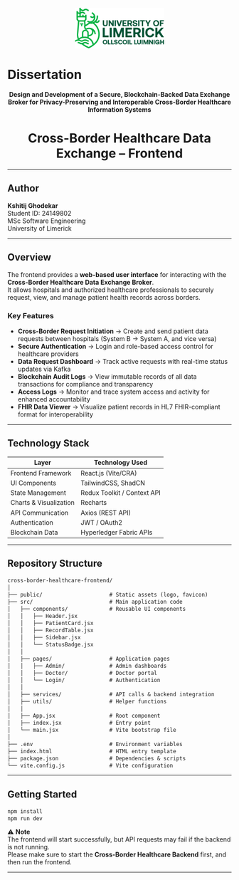 <p align="center">
  <img src="ULlogo.svg" alt="Dissertation Project Logo" width="200"/>
</p>

# Dissertation

<p align="center">
  <b>Design and Development of a Secure, Blockchain-Backed Data Exchange Broker for Privacy-Preserving and Interoperable Cross-Border Healthcare Information Systems</b>
</p>

<h1 align="center">Cross-Border Healthcare Data Exchange – Frontend</h1>

---

## Author

**Kshitij Ghodekar**  
Student ID: 24149802  
MSc Software Engineering  
University of Limerick  

---

## Overview
The frontend provides a **web-based user interface** for interacting with the **Cross-Border Healthcare Data Exchange Broker**.  
It allows hospitals and authorized healthcare professionals to securely request, view, and manage patient health records across borders.

### Key Features
- **Cross-Border Request Initiation** → Create and send patient data requests between hospitals (System B → System A, and vice versa)  
- **Secure Authentication** → Login and role-based access control for healthcare providers  
- **Data Request Dashboard** → Track active requests with real-time status updates via Kafka  
- **Blockchain Audit Logs** → View immutable records of all data transactions for compliance and transparency  
- **Access Logs** → Monitor and trace system access and activity for enhanced accountability  
- **FHIR Data Viewer** → Visualize patient records in HL7 FHIR-compliant format for interoperability  

---

## Technology Stack

| Layer                 | Technology Used             |
|-----------------------|-----------------------------|
| Frontend Framework    | React.js (Vite/CRA)         |
| UI Components         | TailwindCSS, ShadCN         |
| State Management      | Redux Toolkit / Context API |
| Charts & Visualization| Recharts                    |
| API Communication     | Axios (REST API)            |
| Authentication        | JWT / OAuth2                |
| Blockchain Data       | Hyperledger Fabric APIs     |

---

## Repository Structure

```text
cross-border-healthcare-frontend/
│
├── public/                     # Static assets (logo, favicon)
├── src/                        # Main application code
│   ├── components/             # Reusable UI components
│   │   ├── Header.jsx
│   │   ├── PatientCard.jsx
│   │   ├── RecordTable.jsx
│   │   ├── Sidebar.jsx
│   │   └── StatusBadge.jsx
│   │
│   ├── pages/                  # Application pages
│   │   ├── Admin/              # Admin dashboards
│   │   ├── Doctor/             # Doctor portal
│   │   └── Login/              # Authentication
│   │
│   ├── services/               # API calls & backend integration
│   ├── utils/                  # Helper functions
│   │
│   ├── App.jsx                 # Root component
│   ├── index.jsx               # Entry point
│   └── main.jsx                # Vite bootstrap file
│
├── .env                        # Environment variables
├── index.html                  # HTML entry template
├── package.json                # Dependencies & scripts
└── vite.config.js              # Vite configuration
```
---

## Getting Started

```text
npm install
npm run dev
```
⚠️ **Note**  
The frontend will start successfully, but API requests may fail if the backend is not running.  
Please make sure to start the **Cross-Border Healthcare Backend** first, and then run the frontend.

---
